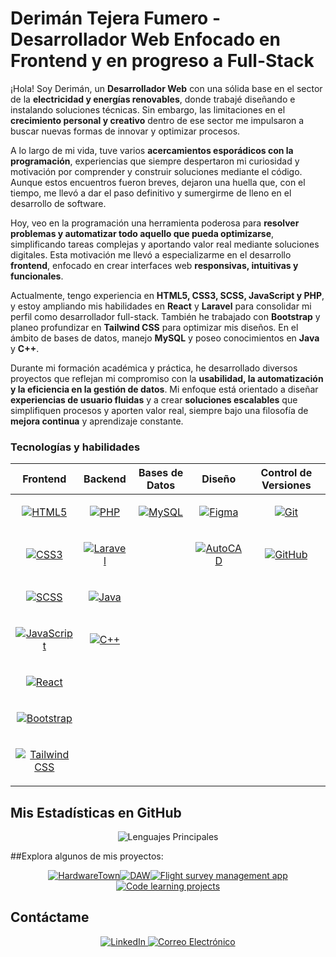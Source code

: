 # Derimán Tejera Fumero - Desarrollador Web Enfocado en Frontend y en progreso a Full-Stack

¡Hola! Soy Derimán, un **Desarrollador Web** con una sólida base en el sector de la **electricidad y energías renovables**, donde trabajé diseñando e instalando soluciones técnicas. Sin embargo, las limitaciones en el **crecimiento personal y creativo** dentro de ese sector me impulsaron a buscar nuevas formas de innovar y optimizar procesos.

A lo largo de mi vida, tuve varios **acercamientos esporádicos con la programación**, experiencias que siempre despertaron mi curiosidad y motivación por comprender y construir soluciones mediante el código. Aunque estos encuentros fueron breves, dejaron una huella que, con el tiempo, me llevó a dar el paso definitivo y sumergirme de lleno en el desarrollo de software.

Hoy, veo en la programación una herramienta poderosa para **resolver problemas y automatizar todo aquello que pueda optimizarse**, simplificando tareas complejas y aportando valor real mediante soluciones digitales. Esta motivación me llevó a especializarme en el desarrollo **frontend**, enfocado en crear interfaces web **responsivas, intuitivas y funcionales**.

Actualmente, tengo experiencia en **HTML5, CSS3, SCSS, JavaScript y PHP**, y estoy ampliando mis habilidades en **React** y **Laravel** para consolidar mi perfil como desarrollador full-stack. También he trabajado con **Bootstrap** y planeo profundizar en **Tailwind CSS** para optimizar mis diseños. En el ámbito de bases de datos, manejo **MySQL** y poseo conocimientos en **Java** y **C++**.

Durante mi formación académica y práctica, he desarrollado diversos proyectos que reflejan mi compromiso con la **usabilidad, la automatización y la eficiencia en la gestión de datos**. Mi enfoque está orientado a diseñar **experiencias de usuario fluidas** y a crear **soluciones escalables** que simplifiquen procesos y aporten valor real, siempre bajo una filosofía de **mejora continua** y aprendizaje constante.

### Tecnologías y habilidades

| **Frontend** | **Backend** | **Bases de Datos** | **Diseño** | **Control de Versiones** |
|--------------|------------|--------------------|-----------|--------------------------|
| <p align="center"><a href="https://developer.mozilla.org/en-US/docs/Web/HTML" title="HTML5"><img src="https://skillicons.dev/icons?i=html" alt="HTML5" /></a></p> | <p align="center"><a href="https://www.php.net/" title="PHP"><img src="https://skillicons.dev/icons?i=php" alt="PHP" /></a></p> | <p align="center"><a href="https://www.mysql.com/" title="MySQL"><img src="https://skillicons.dev/icons?i=mysql" alt="MySQL" /></a></p> | <p align="center"><a href="https://www.figma.com/" title="Figma"><img src="https://skillicons.dev/icons?i=figma" alt="Figma" /></a></p> | <p align="center"><a href="https://git-scm.com/" title="Git"><img src="https://skillicons.dev/icons?i=git" alt="Git" /></a></p> |
| <p align="center"><a href="https://developer.mozilla.org/en-US/docs/Web/CSS" title="CSS3"><img src="https://skillicons.dev/icons?i=css" alt="CSS3" /></a></p> | <p align="center"><a href="https://laravel.com/" title="Laravel"><img src="https://skillicons.dev/icons?i=laravel" alt="Laravel" /></a></p> | | <p align="center"><a href="https://www.autodesk.com/products/autocad/overview" title="AutoCAD"><img src="https://skillicons.dev/icons?i=autocad" alt="AutoCAD" /></a></p> | <p align="center"><a href="https://github.com/" title="GitHub"><img src="https://skillicons.dev/icons?i=github" alt="GitHub" /></a></p> |
| <p align="center"><a href="https://sass-lang.com/" title="SCSS"><img src="https://skillicons.dev/icons?i=scss" alt="SCSS" /></a></p> | <p align="center"><a href="https://www.java.com/" title="Java"><img src="https://skillicons.dev/icons?i=java" alt="Java" /></a></p> | | | |
| <p align="center"><a href="https://developer.mozilla.org/en-US/docs/Web/JavaScript" title="JavaScript"><img src="https://skillicons.dev/icons?i=js" alt="JavaScript" /></a></p> | <p align="center"><a href="https://isocpp.org/" title="C++"><img src="https://skillicons.dev/icons?i=cpp" alt="C++" /></a></p> | | | |
| <p align="center"><a href="https://react.dev/" title="React"><img src="https://skillicons.dev/icons?i=react" alt="React" /></a></p> | | | | |
| <p align="center"><a href="https://getbootstrap.com/" title="Bootstrap"><img src="https://skillicons.dev/icons?i=bootstrap" alt="Bootstrap" /></a></p> | | | | |
| <p align="center"><a href="https://tailwindcss.com/" title="Tailwind CSS"><img src="https://skillicons.dev/icons?i=tailwind" alt="Tailwind CSS" /></a></p> | | | | |

## Mis Estadísticas en GitHub

<div align="center" style="display: flex; flex-direction: row; flex-wrap: wrap; justify-content: center;">
  <img src="https://github-readme-stats.vercel.app/api/top-langs/?username=deritf&layout=compact&theme=dark" alt="Lenguajes Principales" />
</div>

##Explora algunos de mis proyectos:

<div align="center">
  <p style="display: flex; flex-direction: row; flex-wrap: wrap; justify-content: center;">
    <a href="https://github.com/deritf/project-hardwaretown-store">
      <img src="https://github-readme-stats.vercel.app/api/pin/?username=deritf&repo=project-hardwaretown-store&theme=dark" alt="HardwareTown" />
    </a>
    <a href="https://github.com/deritf/DAW">
      <img src="https://github-readme-stats.vercel.app/api/pin/?username=deritf&repo=DAW&theme=dark" alt="DAW" />
    </a>
        <a href="https://github.com/deritf/flight-survey-management-app">
      <img src="https://github-readme-stats.vercel.app/api/pin/?username=deritf&repo=flight-survey-management-app&theme=dark" alt="Flight survey management app" />
    </a>
    <a href="https://github.com/deritf/code-learning-projects">
      <img src="https://github-readme-stats.vercel.app/api/pin/?username=deritf&repo=code-learning-projects&theme=dark" alt="Code learning projects" />
    </a>
  </p>
</div>

## Contáctame

<div align="center">
  <a href="https://www.linkedin.com/in/derim%C3%A1n-tejera-fumero-7467a5162/" target="_blank">
    <img src="https://skillicons.dev/icons?i=linkedin" alt="LinkedIn" />
  </a>
  <a href="mailto:deriman.tejera@gmail.com" target="_blank">
    <img src="https://skillicons.dev/icons?i=gmail" alt="Correo Electrónico" />
  </a>
</div>
